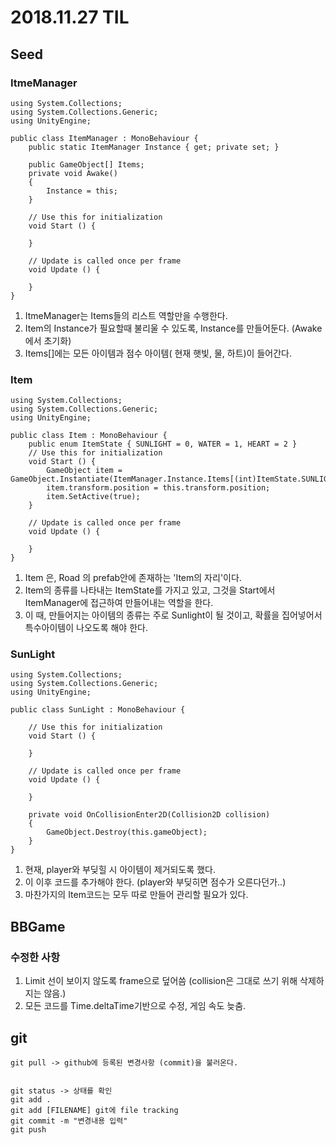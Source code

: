 ﻿# 2018.11.27 TIL## Seed### ItmeManager```using System.Collections;using System.Collections.Generic;using UnityEngine;public class ItemManager : MonoBehaviour {	public static ItemManager Instance { get; private set; }		public GameObject[] Items;	private void Awake()	{		Instance = this;	}	// Use this for initialization	void Start () {	}		// Update is called once per frame	void Update () {			}}```1. ItmeManager는 Items들의 리스트 역할만을 수행한다.2. Item의 Instance가 필요할때 불리울 수 있도록, Instance를 만들어둔다. (Awake에서 초기화)3. Items[]에는 모든 아이템과 점수 아이템( 현재 햇빛, 물, 하트)이 들어간다.### Item```using System.Collections;using System.Collections.Generic;using UnityEngine;public class Item : MonoBehaviour {	public enum ItemState { SUNLIGHT = 0, WATER = 1, HEART = 2 }	// Use this for initialization	void Start () {		GameObject item = GameObject.Instantiate(ItemManager.Instance.Items[(int)ItemState.SUNLIGHT]);		item.transform.position = this.transform.position;		item.SetActive(true);	}		// Update is called once per frame	void Update () {			}}```1. Item 은, Road 의 prefab안에 존재하는 'Item의 자리'이다.2. Item의 종류를 나타내는 ItemState를 가지고 있고, 그것을 Start에서 ItemManager에 접근하여 만들어내는 역할을 한다. 3. 이 때, 만들어지는 아이템의 종류는 주로 Sunlight이 될 것이고, 확률을 집어넣어서 특수아이템이 나오도록 해야 한다.### SunLight```using System.Collections;using System.Collections.Generic;using UnityEngine;public class SunLight : MonoBehaviour {	// Use this for initialization	void Start () {			}		// Update is called once per frame	void Update () {			}	private void OnCollisionEnter2D(Collision2D collision)	{		GameObject.Destroy(this.gameObject);	}}```1. 현재, player와 부딪힐 시 아이템이 제거되도록 했다.2. 이 이후 코드를 추가해야 한다. (player와 부딪히면 점수가 오른다던가..)3. 마찬가지의 Item코드는 모두 따로 만들어 관리할 필요가 있다.## BBGame### 수정한 사항1. Limit 선이 보이지 않도록 frame으로 덮어씀 (collision은 그대로 쓰기 위해 삭제하지는 않음.)2. 모든 코드를 Time.deltaTime기반으로 수정, 게임 속도 늦춤.## git```git pull -> github에 등록된 변경사항 (commit)을 불러온다.git status -> 상태를 확인git add . git add [FILENAME] git에 file trackinggit commit -m "변경내용 입력"git push ```